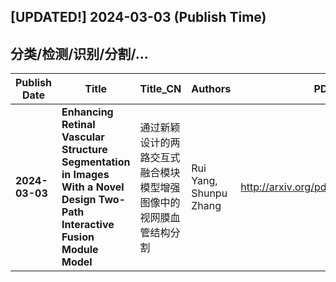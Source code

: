 ## [UPDATED!] **2024-03-03** (Publish Time)

## 分类/检测/识别/分割/...

|Publish Date|Title|Title_CN|Authors|PDF|Code|
|---|---|---|---|---|---|
**2024-03-03**|**Enhancing Retinal Vascular Structure Segmentation in Images With a Novel Design Two-Path Interactive Fusion Module Model**|通过新颖设计的两路交互式融合模块模型增强图像中的视网膜血管结构分割|Rui Yang, Shunpu Zhang|<http://arxiv.org/pdf/2403.01362v1>|null

